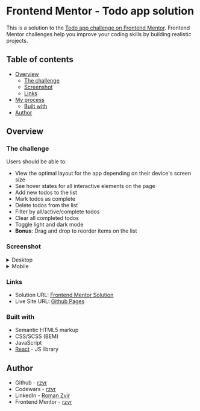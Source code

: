 # Frontend Mentor - Todo app solution

This is a solution to the [Todo app challenge on Frontend Mentor](https://www.frontendmentor.io/challenges/todo-app-Su1_KokOW). Frontend Mentor challenges help you improve your coding skills by building realistic projects.

## Table of contents

- [Overview](#overview)
  - [The challenge](#the-challenge)
  - [Screenshot](#screenshot)
  - [Links](#links)
- [My process](#my-process)
  - [Built with](#built-with)
- [Author](#author)

## Overview

### The challenge

Users should be able to:

- View the optimal layout for the app depending on their device's screen size
- See hover states for all interactive elements on the page
- Add new todos to the list
- Mark todos as complete
- Delete todos from the list
- Filter by all/active/complete todos
- Clear all completed todos
- Toggle light and dark mode
- **Bonus**: Drag and drop to reorder items on the list

### Screenshot

<details>
  <summary>Desktop</summary>

<img src="./screenshots/desktop-light-all.png" alt="screenshot of desktop resolution project" width="700"/>
<img src="./screenshots/desktop-dark-all.png" alt="screenshot of desktop resolution project" width="700"/>
<img src="./screenshots/desktop-light-active.png" alt="screenshot of desktop resolution project" width="700"/>
<img src="./screenshots/desktop-dark-completed.png" alt="screenshot of desktop resolution project" width="700"/>
<img src="./screenshots/desktop-light-task.png" alt="screenshot of desktop resolution project" width="700"/>
</details>

<details>
  <summary>Mobile</summary>

<img src="./screenshots/mobile-light-all.png" alt="screenshot of mobile resolution project" width="200"/>
<img src="./screenshots/mobile-dark-active.png" alt="screenshot of mobile resolution project" width="200"/>
<img src="./screenshots/mobile-dark-completed.png" alt="screenshot of mobile resolution project" width="200"/>
</details>

### Links

- Solution URL: [Frontend Mentor Solution](https://www.frontendmentor.io/solutions/todo-app-using-react-js-scss-qKQjd95oB)
- Live Site URL: [Github Pages](https://rzvr.github.io/todo-app/)

### Built with

- Semantic HTML5 markup
- CSS/SCSS (BEM)
- JavaScript
- [React](https://reactjs.org/) - JS library

## Author

- Github - [rzvr](https://github.com/rzvr)
- Codewars - [rzvr](https://www.codewars.com/users/rzvr)
- LinkedIn - [Roman Zvir](https://www.linkedin.com/in/roman-zvir-8a4394214)
- Frontend Mentor - [rzvr](https://www.frontendmentor.io/profile/rzvr)
